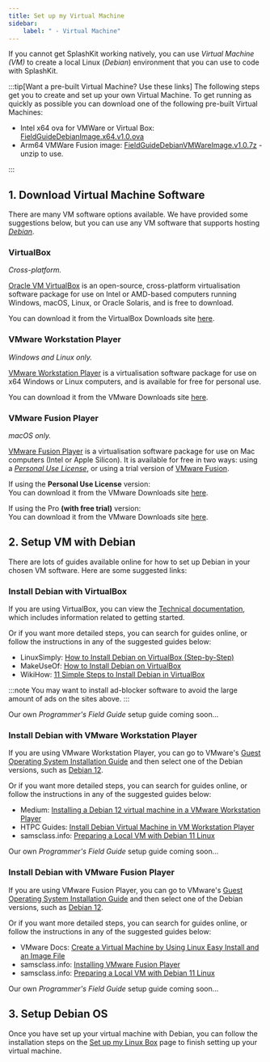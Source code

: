 ```yaml
---
title: Set up my Virtual Machine
sidebar:
    label: " - Virtual Machine"
---
```


If you cannot get SplashKit working natively, you can use *Virtual Machine (VM)* to create a local Linux (*Debian*) environment that you can use to code with SplashKit.

:::tip[Want a pre-built Virtual Machine? Use these links]
The following steps get you to create and set up your own Virtual Machine. To get running as quickly as possible you can download one of the following pre-built Virtual Machines:

- Intel x64 ova for VMWare or Virtual Box: [FieldGuideDebianImage.x64.v1.0.ova](https://drive.google.com/file/d/1hSvuqXy0Tae4XvDsEE2EMyE-C-0GCarR/view?usp=share_link)
- Arm64 VMWare Fusion image: [FieldGuideDebianVMWareImage.v1.0.7z](https://drive.google.com/file/d/1z9VU9yoe82wjI-J-Pl_H0ObVq03rRnli/view?usp=share_link) - unzip to use.

:::

## 1. Download Virtual Machine Software

There are many VM software options available. We have provided some suggestions below, but you can use any VM software that supports hosting [*Debian*](https://www.debian.org/distrib/).

### VirtualBox

*Cross-platform.*

[Oracle VM VirtualBox](https://www.virtualbox.org/) is an open-source, cross-platform virtualisation software package for use on Intel or AMD-based computers running Windows, macOS, Linux, or Oracle Solaris, and is free to download.

You can download it from the VirtualBox Downloads site [here](https://www.virtualbox.org/wiki/Downloads).

### VMware Workstation Player

*Windows and Linux only.*

[VMware Workstation Player](https://www.vmware.com/products/desktop-hypervisor/workstation-and-fusion) is a virtualisation software package for use on x64 Windows or Linux computers, and is available for free for personal use.

You can download it from the VMware Downloads site [here](https://customerconnect.vmware.com/en/downloads/details?downloadGroup=WKST-PLAYER-1750&productId=1377&rPId=111473).

### VMware Fusion Player

*macOS only.*

[VMware Fusion Player](https://www.vmware.com/au/products/fusion/fusion-evaluation.html) is a virtualisation software package for use on Mac computers (Intel or Apple Silicon). It is available for free in two ways: using a [*Personal Use License*](https://customerconnect.vmware.com/en/evalcenter?p=fusion-player-personal-13), or using a trial version of [VMware Fusion](https://www.vmware.com/products/fusion.html).

If using the **Personal Use License** version:  
You can download it from the VMware Downloads site [here](https://customerconnect.vmware.com/en/downloads/details?downloadGroup=WKST-PLAYER-1750&productId=1377&rPId=111473).

If using the Pro **(with free trial)** version:  
You can download it from the VMware Downloads site [here](https://customerconnect.vmware.com/en/downloads/details?downloadGroup=WKST-PLAYER-1750&productId=1377&rPId=111473).

## 2. Setup VM with Debian

There are lots of guides available online for how to set up Debian in your chosen VM software. Here are some suggested links:

### Install Debian with VirtualBox

If you are using VirtualBox, you can view the [Technical documentation](https://www.virtualbox.org/wiki/Technical_documentation), which includes information related to getting started.

Or if you want more detailed steps, you can search for guides online, or follow the instructions in any of the suggested guides below:

- LinuxSimply: [How to Install Debian on VirtualBox (Step-by-Step)](https://linuxsimply.com/linux-basics/os-installation/virtual-machine/debian-on-virtualbox/)
- MakeUseOf: [How to Install Debian on VirtualBox](https://www.makeuseof.com/how-to-install-debian-on-virtualbox/)
- WikiHow: [11 Simple Steps to Install Debian in VirtualBox](https://www.wikihow.com/Install-Debian-in-Virtualbox)

:::note
You may want to install ad-blocker software to avoid the large amount of ads on the sites above.
:::

Our own *Programmer's Field Guide* setup guide coming soon...

### Install Debian with VMware Workstation Player

If you are using VMware Workstation Player, you can go to VMware's [Guest Operating System Installation Guide](https://partnerweb.vmware.com/GOSIG/home.html) and then select one of the Debian versions, such as [Debian 12](https://partnerweb.vmware.com/GOSIG/Debian_12.html).

Or if you want more detailed steps, you can search for guides online, or follow the instructions in any of the suggested guides below:

- Medium: [Installing a Debian 12 virtual machine in a VMware Workstation Player](https://medium.com/@halley.lee.dev/installing-a-debian-12-virtual-machine-in-a-vmware-workstation-player-cc0ce94cb8cf)
- HTPC Guides: [Install Debian Virtual Machine in VM Workstation Player](https://www.htpcguides.com/install-debian-virtual-machine-vm-workstation-player/)
- samsclass.info: [Preparing a Local VM with Debian 11 Linux](https://samsclass.info/127/proj/LocalDebian11.htm)

Our own *Programmer's Field Guide* setup guide coming soon...

### Install Debian with VMware Fusion Player

If you are using VMware Fusion Player, you can go to VMware's [Guest Operating System Installation Guide](https://partnerweb.vmware.com/GOSIG/home.html) and then select one of the Debian versions, such as [Debian 12](https://partnerweb.vmware.com/GOSIG/Debian_12.html).

Or if you want more detailed steps, you can search for guides online, or follow the instructions in any of the suggested guides below:

- VMware Docs: [Create a Virtual Machine by Using Linux Easy Install and an Image File](https://docs.vmware.com/en/VMware-Fusion/8.0/com.vmware.fusion.using.doc/GUID-E9883D0F-875C-48C6-8EA4-FCEFB5254625.html)
- samsclass.info: [Installing VMware Fusion Player](https://samsclass.info/127/proj/ED40.htm)
- samsclass.info: [Preparing a Local VM with Debian 11 Linux](https://samsclass.info/127/proj/LocalDebian11.htm)

Our own *Programmer's Field Guide* setup guide coming soon...

## 3. Setup Debian OS

Once you have set up your virtual machine with Debian, you can follow the installation steps on the [Set up my Linux Box](/book/part-0-getting-started/1-building-programs/3-intro-tour/1-install/2-0-setup-linux) page to finish setting up your virtual machine.
